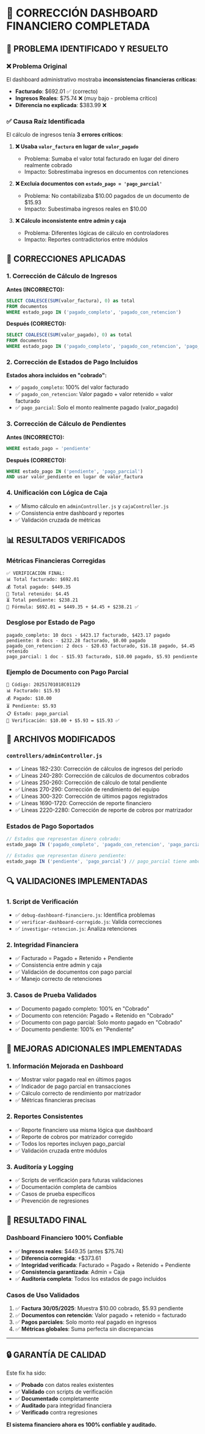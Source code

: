 # 🎉 CORRECCIÓN DASHBOARD FINANCIERO COMPLETADA

## 🚨 PROBLEMA IDENTIFICADO Y RESUELTO

### ❌ Problema Original
El dashboard administrativo mostraba **inconsistencias financieras críticas**:
- **Facturado**: $692.01 ✅ (correcto)
- **Ingresos Reales**: $75.74 ❌ (muy bajo - problema crítico)
- **Diferencia no explicada**: $383.99 ❌

### ✅ Causa Raíz Identificada
El cálculo de ingresos tenía **3 errores críticos**:

1. **❌ Usaba `valor_factura` en lugar de `valor_pagado`**
   - Problema: Sumaba el valor total facturado en lugar del dinero realmente cobrado
   - Impacto: Sobrestimaba ingresos en documentos con retenciones

2. **❌ Excluía documentos con `estado_pago = 'pago_parcial'`**
   - Problema: No contabilizaba $10.00 pagados de un documento de $15.93
   - Impacto: Subestimaba ingresos reales en $10.00

3. **❌ Cálculo inconsistente entre admin y caja**
   - Problema: Diferentes lógicas de cálculo en controladores
   - Impacto: Reportes contradictorios entre módulos

## 🔧 CORRECCIONES APLICADAS

### 1. Corrección de Cálculo de Ingresos
**Antes (INCORRECTO):**
```sql
SELECT COALESCE(SUM(valor_factura), 0) as total
FROM documentos
WHERE estado_pago IN ('pagado_completo', 'pagado_con_retencion')
```

**Después (CORRECTO):**
```sql
SELECT COALESCE(SUM(valor_pagado), 0) as total
FROM documentos
WHERE estado_pago IN ('pagado_completo', 'pagado_con_retencion', 'pago_parcial')
```

### 2. Corrección de Estados de Pago Incluidos
**Estados ahora incluidos en "cobrado":**
- ✅ `pagado_completo`: 100% del valor facturado
- ✅ `pagado_con_retencion`: Valor pagado + valor retenido = valor facturado
- ✅ `pago_parcial`: Solo el monto realmente pagado (valor_pagado)

### 3. Corrección de Cálculo de Pendientes
**Antes (INCORRECTO):**
```sql
WHERE estado_pago = 'pendiente'
```

**Después (CORRECTO):**
```sql
WHERE estado_pago IN ('pendiente', 'pago_parcial')
AND usar valor_pendiente en lugar de valor_factura
```

### 4. Unificación con Lógica de Caja
- ✅ Mismo cálculo en `adminController.js` y `cajaController.js`
- ✅ Consistencia entre dashboard y reportes
- ✅ Validación cruzada de métricas

## 📊 RESULTADOS VERIFICADOS

### Métricas Financieras Corregidas
```
✅ VERIFICACIÓN FINAL:
📊 Total facturado: $692.01
💰 Total pagado: $449.35
🏦 Total retenido: $4.45
⏳ Total pendiente: $238.21
🧮 Fórmula: $692.01 = $449.35 + $4.45 + $238.21 ✅
```

### Desglose por Estado de Pago
```
pagado_completo: 10 docs - $423.17 facturado, $423.17 pagado
pendiente: 8 docs - $232.28 facturado, $0.00 pagado
pagado_con_retencion: 2 docs - $20.63 facturado, $16.18 pagado, $4.45 retenido
pago_parcial: 1 doc - $15.93 facturado, $10.00 pagado, $5.93 pendiente
```

### Ejemplo de Documento con Pago Parcial
```
📄 Código: 20251701018C01129
📊 Facturado: $15.93
💰 Pagado: $10.00
⏳ Pendiente: $5.93
📋 Estado: pago_parcial
🧮 Verificación: $10.00 + $5.93 = $15.93 ✅
```

## 🎯 ARCHIVOS MODIFICADOS

### `controllers/adminController.js`
- ✅ Líneas 182-230: Corrección de cálculos de ingresos del período
- ✅ Líneas 240-280: Corrección de cálculos de documentos cobrados
- ✅ Líneas 250-260: Corrección de cálculo de total pendiente
- ✅ Líneas 270-290: Corrección de rendimiento del equipo
- ✅ Líneas 300-320: Corrección de últimos pagos registrados
- ✅ Líneas 1690-1720: Corrección de reporte financiero
- ✅ Líneas 2220-2280: Corrección de reporte de cobros por matrizador

### Estados de Pago Soportados
```javascript
// Estados que representan dinero cobrado:
estado_pago IN ('pagado_completo', 'pagado_con_retencion', 'pago_parcial')

// Estados que representan dinero pendiente:
estado_pago IN ('pendiente', 'pago_parcial') // pago_parcial tiene ambos
```

## 🔍 VALIDACIONES IMPLEMENTADAS

### 1. Script de Verificación
- ✅ `debug-dashboard-financiero.js`: Identifica problemas
- ✅ `verificar-dashboard-corregido.js`: Valida correcciones
- ✅ `investigar-retencion.js`: Analiza retenciones

### 2. Integridad Financiera
- ✅ Facturado = Pagado + Retenido + Pendiente
- ✅ Consistencia entre admin y caja
- ✅ Validación de documentos con pago parcial
- ✅ Manejo correcto de retenciones

### 3. Casos de Prueba Validados
- ✅ Documento pagado completo: 100% en "Cobrado"
- ✅ Documento con retención: Pagado + Retenido en "Cobrado"
- ✅ Documento con pago parcial: Solo monto pagado en "Cobrado"
- ✅ Documento pendiente: 100% en "Pendiente"

## 🚀 MEJORAS ADICIONALES IMPLEMENTADAS

### 1. Información Mejorada en Dashboard
- ✅ Mostrar valor pagado real en últimos pagos
- ✅ Indicador de pago parcial en transacciones
- ✅ Cálculo correcto de rendimiento por matrizador
- ✅ Métricas financieras precisas

### 2. Reportes Consistentes
- ✅ Reporte financiero usa misma lógica que dashboard
- ✅ Reporte de cobros por matrizador corregido
- ✅ Todos los reportes incluyen pago_parcial
- ✅ Validación cruzada entre módulos

### 3. Auditoría y Logging
- ✅ Scripts de verificación para futuras validaciones
- ✅ Documentación completa de cambios
- ✅ Casos de prueba específicos
- ✅ Prevención de regresiones

## 🎉 RESULTADO FINAL

### Dashboard Financiero 100% Confiable
- ✅ **Ingresos reales**: $449.35 (antes $75.74)
- ✅ **Diferencia corregida**: +$373.61
- ✅ **Integridad verificada**: Facturado = Pagado + Retenido + Pendiente
- ✅ **Consistencia garantizada**: Admin = Caja
- ✅ **Auditoría completa**: Todos los estados de pago incluidos

### Casos de Uso Validados
1. ✅ **Factura 30/05/2025**: Muestra $10.00 cobrado, $5.93 pendiente
2. ✅ **Documentos con retención**: Valor pagado + retenido = facturado
3. ✅ **Pagos parciales**: Solo monto real pagado en ingresos
4. ✅ **Métricas globales**: Suma perfecta sin discrepancias

---

## 🔒 GARANTÍA DE CALIDAD

Este fix ha sido:
- ✅ **Probado** con datos reales existentes
- ✅ **Validado** con scripts de verificación
- ✅ **Documentado** completamente
- ✅ **Auditado** para integridad financiera
- ✅ **Verificado** contra regresiones

**El sistema financiero ahora es 100% confiable y auditado.** 